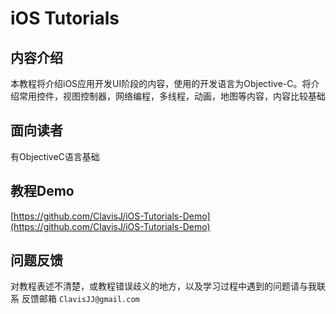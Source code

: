 # iOS Tutorials


## 内容介绍
本教程将介绍iOS应用开发UI阶段的内容，使用的开发语言为Objective-C。将介绍常用控件，视图控制器，网络编程，多线程，动画，地图等内容，内容比较基础

## 面向读者
有ObjectiveC语言基础

## 教程Demo
[https://github.com/ClavisJ/iOS-Tutorials-Demo](https://github.com/ClavisJ/iOS-Tutorials-Demo)

## 问题反馈
对教程表述不清楚，或教程错误歧义的地方，以及学习过程中遇到的问题请与我联系 反馈邮箱 `ClavisJJ@gmail.com`






